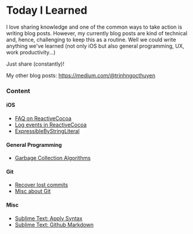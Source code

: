 # Today I Learned

I love sharing knowledge and one of the common ways to take action is writing blog posts. However, my currently blog posts are kind of technical and, hence, challenging to keep this as a routine.
Well we could write anything we've learned (not only iOS but also general programming, UX, work productivity...)

Just share (constantly)!

My other blog posts:
https://medium.com/@trinhngocthuyen

### Content
#### iOS
- [FAQ on ReactiveCocoa](ios/faq_on_rac.md)
- [Log events in ReactiveCocoa](ios/rac_log_events.md)
- [ExpressibleByStringLiteral](ios/expressible_by_string_literal.md)

#### General Programming
- [Garbage Collection Algorithms](general-programming/gc_algorithms.md)

#### Git
- [Recover lost commits](git/recover_lost_commits.md)
- [Misc about Git](git/git_misc.md)

#### Misc
- [Sublime Text: Apply Syntax](misc/sublime_apply_syntax.md)
- [Sublime Text: Github Markdown](misc/sublime_github_markdown.md)


